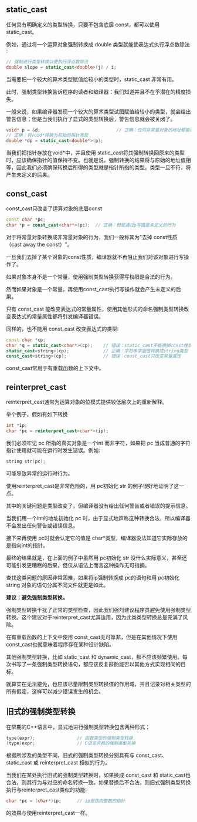 ## static_cast

任何具有明确定义的类型转换，只要不包含底层 const，都可以使用 static_cast。

例如，通过将一个运算对象强制转换成 double 类型就能使表达式执行浮点数除法∶

```c++
// 强制进行类型转换以便执行浮点数除法
double slope = static_cast<double>(j) / i;
```

当需要把一个较大的算术类型赋值给较小的类型时，static_cast 非常有用。

此时，强制类型转换告诉程序的读者和编译器：我们知道并且不在乎潜在的精度损失。

一般来说，如果编译器发现一个较大的算术类型试图赋值给较小的类型，就会给出警告信息；但是当我们执行了显式的类型转换后，警告信息就会被关闭了。

```c++
void* p = &d;                             // 正确：任何非常量对象的地址都能存进void*
// 正确：将void*转换为初始的指针类型
double *dp = static_cast<double*>(p);
```

当我们把指针存放在void*中，并且使用 static_cast将其强制转换回原来的类型时，应该确保指针的值保持不变。也就是说，强制转换的结果将与原始的地址值相等，因此我们必须确保转换后所得的类型就是指针所指的类型。类型一旦不符，将产生未定义的后果。

## const_cast

const_cast只改变了运算对象的底层const

```c++
const char *pc;
char *p = const_cast<char*>(pc);  // 正确：但是通过p写值是未定义的行为
```

对于将常量对象转换成非常量对象的行为，我们一般称其为"去掉 const性质（cast away the const）"。

一旦我们去掉了某个对象的const性质，编译器就不再阻止我们对该对象进行写操作了。

如果对象本身不是一个常量，使用强制类型转换获得写权限是合法的行为。

然而如果对象是一个常量，再使用const_cast执行写操作就会产生未定义的后果。

只有 const_cast 能改变表达式的常量属性，使用其他形式的命名强制类型转换改变表达式的常量属性都将引发编译器错误。

同样的，也不能用 const_cast 改变表达式的类型∶

```c++
const char *cp;
char *q = static_cast<char*>(cp);    // 错误：static_cast不能换掉const性质
static_cast<string>(cp);             // 正确：字符串字面值转换成string类型
const_cast<string>(cp);              // 错误：const_cast只改变常量属性
```

const_cast常用于有重载函数的上下文中。

## reinterpret_cast

reinterpret_cast通常为运算对象的位模式提供较低层次上的重新解释。

举个例子，假如有如下转换

```c++
int *ip;
char *pc = reinterpret_cast<char*>(ip);
```

我们必须牢记 pc 所指的真实对象是一个int 而非字符，如果把 pc 当成普通的字符指针使用就可能在运行时发生错误。例如∶

```c++
string str(pc);
```

可能导致异常的运行时行为。

使用reinterpret_cast是非常危险的，用 pc初始化 str 的例子很好地证明了这一点。

其中的关键问题是类型改变了，但编译器没有给出任何警告或者错误的提示信息。

当我们用一个int的地址初始化 pc 时，由于显式地声称这种转换合法，所以编译器不会发出任何警告或错误信息。

接下来再使用 pc时就会认定它的值是 char*类型，编译器没法知道它实际存放的是指向int的指针。

最终的结果就是，在上面的例子中虽然用 pc初始化 str 没什么实际意义，甚至还可能引发更糟糕的后果，但仅从语法上而言这种操作无可指摘。

查找这类问题的原因非常困难，如果将ip强制转换成 pc的语句和用 pc初始化 string 对象的语句分属不同文件就更是如此。

**建议：避免强制类型转换。**

强制类型转换干扰了正常的类型检查，因此我们强烈建议程序员避免使用强制类型转换。这个建议对于reinterpret_cast尤其适用，因为此类类型转换总是充满了风险。

在有重载函数的上下文中使用 const_cast无可厚非，但是在其他情况下使用 const_cast也就意味着程序存在某种设计缺陷。

其他强制类型转换，比如 static_cast 和 dynamic_cast，都不应该频繁使用。每次书写了一条强制类型转换语句，都应该反复斟酌能否以其他方式实现相同的目标。

就算实在无法避免，也应该尽量限制类型转换值的作用域，并且记录对相关类型的所有假定，这样可以减少错误发生的机会。

## 旧式的强制类型转换

在早期的C++语言中，显式地进行强制类型转换包含两种形式：

```c++
type(expr);                // 函数类型的强制类型转换
(type)expr;                // C语言风格的强制类型转换
```

根据所涉及的类型不同，旧式的强制类型转换分别具有与 const_cast、 static_cast 或 reinterpret_cast 相似的行为。

当我们在某处执行旧式的强制类型转换时，如果换成 const_cast 和 static_cast也合法，则其行为与对应的命名转换一致。如果替换后不合法，则旧式强制类型转换执行与reinterpret_cast类似的功能∶

```c++
char *pc = (char*)ip;      // ip是指向整数的指针
```

的效果与使用reinterpret_cast一样。
